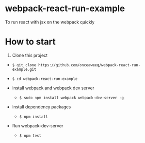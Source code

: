# webpack-react-run-example
To run react with jsx on the webpack quickly

# How to start
1. Clone this project
  - `$ git clone https://github.com/onceaweeq/webpack-react-run-example.git`
  - `$ cd webpack-react-run-example`

- Install webpack and webpack dev server
  - `$ sudo npm install webpack webpack-dev-server -g`

- Install dependency packages
  - `$ npm install`

- Run webpack-dev-server
  - `$ npm test`
